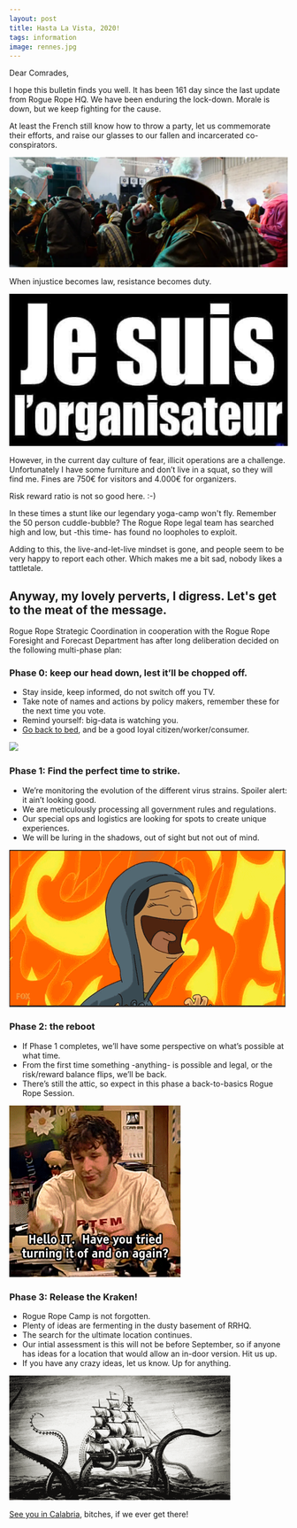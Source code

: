 ```yaml
---
layout: post
title: Hasta La Vista, 2020!
tags: information
image: rennes.jpg
---
```

Dear Comrades,

I hope this bulletin finds you well. It has been 161 day since the last update from Rogue Rope HQ. We have been enduring the lock-down. Morale is down, but we keep fighting for the cause.

At least the French still know how to throw a party, let us commemorate their efforts, and raise our glasses to our fallen and incarcerated co-conspirators.

![](/assets/img/rr-2020-1.png)


When injustice becomes law, resistance becomes duty.

![](/assets/img/rr-2020-2.jpg)


However, in the current day culture of fear, illicit operations are a challenge. Unfortunately I have some furniture and don’t live in a squat, so they will find me. Fines are 750€ for visitors and 4.000€ for organizers.

Risk reward ratio is not so good here. :-)

In these times a stunt like our legendary yoga-camp won't fly. Remember the 50 person cuddle-bubble? The Rogue Rope legal team has searched high and low, but -this time- has found no loopholes to exploit.

Adding to this, the live-and-let-live mindset is gone, and people seem to be very happy to report each other. Which makes me a bit sad, nobody likes a tattletale.

## Anyway, my lovely perverts, I digress. Let's get to the meat of the message.

Rogue Rope Strategic Coordination in cooperation with the Rogue Rope Foresight and Forecast Department has after long deliberation decided on the following multi-phase plan:

### Phase 0: keep our head down, lest it’ll be chopped off.
* Stay inside, keep informed, do not switch off you TV.
* Take note of names and actions by policy makers, remember these for the next time you vote.
* Remind yourself: big-data is watching you.
* [Go back to bed](https://www.youtube.com/watch?v=_WTBkj8gFfI), and be a good loyal citizen/worker/consumer.

![](/assets/img/rr-2020-3.gif)

### Phase 1: Find the perfect time to strike.
* We’re monitoring the evolution of the different virus strains. Spoiler alert: it ain’t looking good.
* We are meticulously processing all government rules and regulations.
* Our special ops and logistics are looking for spots to create unique experiences.
* We will be luring in the shadows, out of sight but not out of mind.

![](/assets/img/rr-2020-4.gif)

### Phase 2: the reboot
* If Phase 1 completes, we’ll have some perspective on what’s possible at what time.
* From the first time something -anything- is possible and legal, or the risk/reward balance flips, we’ll be back.
* There’s still the attic, so expect in this phase a back-to-basics Rogue Rope Session.

![](/assets/img/rr-2020-5.gif)

### Phase 3: Release the Kraken!
* Rogue Rope Camp is not forgotten.
* Plenty of ideas are fermenting in the dusty basement of RRHQ.
* The search for the ultimate location continues.
* Our intial assessment is this will not be before September, so if anyone has ideas for a location that would allow an in-door version. Hit us up.
* If you have any crazy ideas, let us know. Up for anything.

![](/assets/img/rr-2020-6.gif)


[See you in Calabria](https://www.youtube.com/watch?v=Kq4OtRsdXls), bitches, if we ever get there!